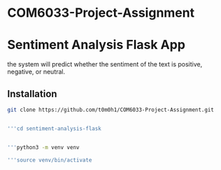 # COM6033-Project-Assignment

# Sentiment Analysis Flask App

the system will predict whether the sentiment of the text is positive, negative, or neutral.

## Installation

   ```bash
   git clone https://github.com/t0m0h1/COM6033-Project-Assignment.git
   
   
'''cd sentiment-analysis-flask


'''python3 -m venv venv

'''source venv/bin/activate

